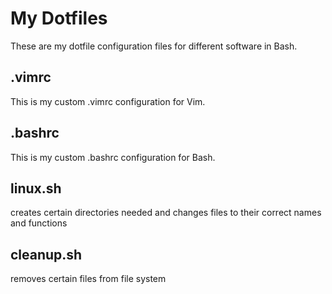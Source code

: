 # My Dotfiles
These are my dotfile configuration files for different software in Bash.
## .vimrc
This is my custom .vimrc configuration for Vim.
## .bashrc
This is my custom .bashrc configuration for Bash.

## linux.sh
creates certain directories needed and changes files to their correct names and functions

## cleanup.sh
removes certain files from file system
